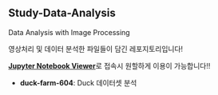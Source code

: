## Study-Data-Analysis
Data Analysis with Image Processing

영상처리 및 데이터 분석한 파일들이 담긴 레포지토리입니다!

<strong>[Jupyter Notebook Viewer](https://nbviewer.org/github/skiddieahn/Study-Data-Analysis/tree/master/)</strong>로 접속시 원할하게 이용이 가능합니다!!

* <strong>duck-farm-604</strong>: Duck 데이터셋 분석
